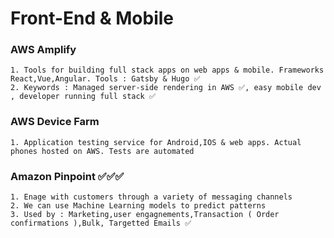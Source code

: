 # Front-End & Mobile

### AWS Amplify

    1. Tools for building full stack apps on web apps & mobile. Frameworks React,Vue,Angular. Tools : Gatsby & Hugo ✅
    2. Keywords : Managed server-side rendering in AWS ✅, easy mobile dev , developer running full stack ✅

### AWS Device Farm

    1. Application testing service for Android,IOS & web apps. Actual phones hosted on AWS. Tests are automated


### Amazon Pinpoint ✅✅✅

    1. Enage with customers through a variety of messaging channels
    2. We can use Machine Learning models to predict patterns
    3. Used by : Marketing,user engagnements,Transaction ( Order confirmations ),Bulk, Targetted Emails ✅

